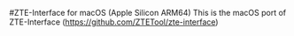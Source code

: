 #ZTE-Interface for macOS (Apple Silicon ARM64)
This is the macOS port of ZTE-Interface (https://github.com/ZTETool/zte-interface)
